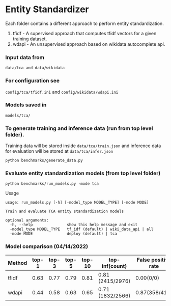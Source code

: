 # Entity Standardizer
Each folder contains a different approach to perform entity standardization.

1. tfidf - A supervised approach that computes tfidf vectors for a given training dataset.
2. wdapi - An unsupervised approach based on wikidata autocomplete api.

### Input data from
 ``data/tca and data/wikidata``

### For configuration see
 `config/tca/tfidf.ini` and `config/wikidata/wdapi.ini`

### Models saved in
  ``models/tca/``

### To generate training and inference data (run from top level folder).
Training data will be stored inside ``data/tca/train.json`` and inference data for evaluation will
be stored at ``data/tca/infer.json``

```
python benchmarks/generate_data.py
```

### Evaluate entity standardization models (from top level folder)

```
python benchmarks/run_models.py -mode tca
```
Usage

```
usage: run_models.py [-h] [-model_type MODEL_TYPE] [-mode MODE]

Train and evaluate TCA entity standardization models

optional arguments:
  -h, --help               show this help message and exit
  -model_type MODEL_TYPE   tf_idf (default) | wiki_data_api | all
  -mode MODE               deploy (default) | tca

```

### Model comparison (04/14/2022)
<p><table> <thead>
<tr><th>Method</th><th>top-1</th><th>top-3</th><th>top-5</th><th>top-10</th><th>top-inf(count)</th><th>False positive rate</th><th>Runtime (on cpu)</th></tr>
</thead>
<tbody>
<tr><td>tfidf</td><td>0.63</td><td>0.77</td><td>0.79</td><td>0.81</td><td>0.81 (2415/2976)</td><td>0.00(0/0)</td><td>70.63s</td></tr>
<tr><td>wdapi</td><td>0.44</td><td>0.58</td><td>0.63</td><td>0.65</td><td>0.71 (1832/2566)</td><td>0.87(358/410)</td><td>2349.05s</td></tr>
</tbody>
</table></p>
